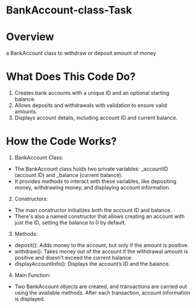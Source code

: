 # BankAccount-class-Task
# Overview
a BankAccount class to withdraw or deposit amount of money
# What Does This Code Do?
1. Creates bank accounts with a unique ID and an optional starting balance.
2. Allows deposits and withdrawals with validation to ensure valid amounts.
3. Displays account details, including account ID and current balance.
# How the Code Works?
1. BankAccount Class:
- The BankAccount class holds two private variables: _accountID (account ID) and _balance (current balance).
- It provides methods to interact with these variables, like depositing money, withdrawing money, and displaying account information.
2. Constructors:
- The main constructor initializes both the account ID and balance.
- There's also a named constructor that allows creating an account with just the ID, setting the balance to 0 by default.
3. Methods:
- deposit(): Adds money to the account, but only if the amount is positive.
- withdraw(): Takes money out of the account if the withdrawal amount is positive and doesn’t exceed the current balance.
- displayAccountInfo(): Displays the account’s ID and the balance.
4. Main Function:
- Two BankAccount objects are created, and transactions are carried out using the available methods. After each transaction, account information is displayed.
